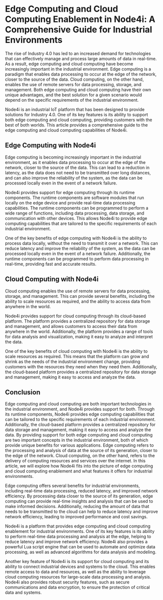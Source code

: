 # Edge Computing and Cloud Computing Enablement in Node4i: A Comprehensive Guide for Industrial Environments

The rise of Industry 4.0 has led to an increased demand for technologies that can effectively manage and process large amounts of data in real-time. As a result, edge computing and cloud computing have become increasingly important in the industrial environment. Edge computing is a paradigm that enables data processing to occur at the edge of the network, closer to the source of the data. Cloud computing, on the other hand, enables the use of remote servers for data processing, storage, and management. Both edge computing and cloud computing have their own unique advantages, and the best solution for a given scenario would depend on the specific requirements of the industrial environment.

Node4i is an industrial IoT platform that has been designed to provide solutions for Industry 4.0. One of its key features is its ability to support both edge computing and cloud computing, providing customers with the best of both worlds. This article provides a comprehensive guide to the edge computing and cloud computing capabilities of Node4i.

## Edge Computing with Node4i

Edge computing is becoming increasingly important in the industrial environment, as it enables data processing to occur at the edge of the network, closer to the source of the data. This can lead to a reduction in latency, as the data does not need to be transmitted over long distances, and can also improve the reliability of the system, as the data can be processed locally even in the event of a network failure.

Node4i provides support for edge computing through its runtime components. The runtime components are software modules that run locally on the edge device and provide real-time data processing capabilities. The runtime components can be programmed to perform a wide range of functions, including data processing, data storage, and communication with other devices. This allows Node4i to provide edge computing capabilities that are tailored to the specific requirements of each industrial environment.

One of the key benefits of edge computing with Node4i is the ability to process data locally, without the need to transmit it over a network. This can reduce latency and improve the reliability of the system, as the data can be processed locally even in the event of a network failure. Additionally, the runtime components can be programmed to perform data processing in real-time, providing fast and accurate results.

## Cloud Computing with Node4i

Cloud computing enables the use of remote servers for data processing, storage, and management. This can provide several benefits, including the ability to scale resources as required, and the ability to access data from anywhere in the world.

Node4i provides support for cloud computing through its cloud-based platform. The platform provides a centralized repository for data storage and management, and allows customers to access their data from anywhere in the world. Additionally, the platform provides a range of tools for data analysis and visualization, making it easy to analyze and interpret the data.

One of the key benefits of cloud computing with Node4i is the ability to scale resources as required. This means that the platform can grow and shrink as the needs of the industrial environment change, providing customers with the resources they need when they need them. Additionally, the cloud-based platform provides a centralized repository for data storage and management, making it easy to access and analyze the data.

## Conclusion

Edge computing and cloud computing are both important technologies in the industrial environment, and Node4i provides support for both. Through its runtime components, Node4i provides edge computing capabilities that can be tailored to the specific requirements of each industrial environment. Additionally, the cloud-based platform provides a centralized repository for data storage and management, making it easy to access and analyze the data. By providing support for both edge computing and cloud computing are two important concepts in the industrial environment, both of which provide unique benefits for various applications. Edge computing refers to the processing and analysis of data at the source of its generation, closer to the edge of the network. Cloud computing, on the other hand, refers to the delivery of computing resources and services over the internet. In this article, we will explore how Node4i fits into the picture of edge computing and cloud computing enablement and what features it offers for industrial environments.

Edge computing offers several benefits for industrial environments, including real-time data processing, reduced latency, and improved network efficiency. By processing data closer to the source of its generation, edge computing can provide real-time insights and analysis that can be used to make informed decisions. Additionally, reducing the amount of data that needs to be transmitted to the cloud can help to reduce latency and improve network efficiency, leading to improved performance and cost savings.

Node4i is a platform that provides edge computing and cloud computing enablement for industrial environments. One of its key features is its ability to perform real-time data processing and analysis at the edge, helping to reduce latency and improve network efficiency. Node4i also provides a powerful Lua script engine that can be used to automate and optimize data processing, as well as advanced algorithms for data analysis and modeling.

Another key feature of Node4i is its support for cloud computing and its ability to connect industrial devices and systems to the cloud. This enables remote access to data and resources, as well as the ability to leverage cloud computing resources for large-scale data processing and analysis. Node4i also provides robust security features, such as secure communications and data encryption, to ensure the protection of critical data and systems.
